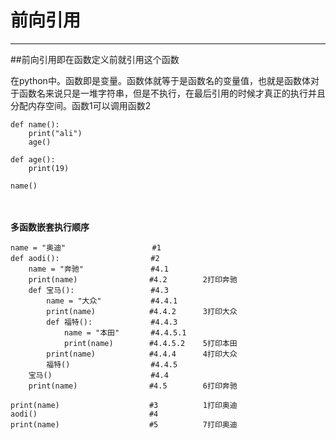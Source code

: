 ﻿# 前向引用

---


##前向引用即在函数定义前就引用这个函数

在python中。函数即是变量。函数体就等于是函数名的变量值，也就是函数体对于函数名来说只是一堆字符串，但是不执行，在最后引用的时候才真正的执行并且分配内存空间。函数1可以调用函数2


    def name():
        print("ali")
        age()
     
    def age():
        print(19)
     
    name()
　　


**多函数嵌套执行顺序**

    name = "奥迪"               　　 #1
    def aodi():                 　　#2
        name = "奔驰"               #4.1
        print(name)                #4.2        2打印奔驰
        def 宝马():                 #4.3
            name = "大众"           #4.4.1
            print(name)            #4.4.2      3打印大众
            def 福特():             #4.4.3
                name = "本田"       #4.4.5.1
                print(name)        #4.4.5.2    5打印本田
            print(name)            #4.4.4      4打印大众
            福特()                  #4.4.5
        宝马()                      #4.4
        print(name)                #4.5        6打印奔驰
     
    print(name)                    #3          1打印奥迪
    aodi()                         #4
    print(name)                    #5          7打印奥迪





